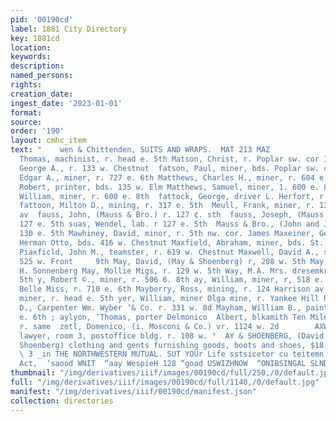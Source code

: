 ```yaml
---
pid: '00190cd'
label: 1881 City Directory
key: 1881cd
location: 
keywords: 
description: 
named_persons: 
rights: 
creation_date: 
ingest_date: '2023-01-01'
format: 
source: 
order: '190'
layout: cmhc_item
text: "    wen & Chittenden, SUITS AND WRAPS.  MAT 213 MAZ                                                                                        thias,
  Thomas, machinist, r. head e. 5th Matson, Christ, r. Poplar sw. cor 13th  Matson,
  George A., r. 133 w. Chestnut  fatson, Paul, miner, bds. Poplar sw. cor. 13th Matteson,
  Edgar A., miner, r. 727 e. 6th Matthews, Charles H., miner, r. 604 e. 7th Matthews,
  Robert, printer, bds. 135 w. Elm Matthews, Samuel, miner, 1. 600 e. 8th  Matthews,
  William, miner, r. 600 e. 8th  fattock, George, driver L. Herfort, r. 518 e. 7th
  fattoon, Milton D., mining, r. 317 e. 5th  Meull, Frank, miner, r. 1348. Toledo
  av  fauss, John, (Mauss & Bro.) r. 127 ¢. sth  fauss, Joseph, (Mauss & Bro.) r.
  127 e. 5th suas, Wendel, lab. r 127 e. 5th  Mauss & Bro., (John and Joseph) saloon,
  130 e. 5th Mawhiney, David, minor, r. 5th nw. cor. James Maxeiner, George, driver
  Herman Otto, bds. 416 w. Chestnut Maxfield, Abraham, miner, bds. St. Elmo Hotel
  Piaxficld, John M., teamster, r. 619 w. Chestnut Maxwell, David A., smelter, r.
  525 w. Front     9th May, David, (May & Shoenberg) r, 208 w. 5th May, Julius, waiter
  H. Sonnenberg May, Mollie Migs, r. 129 w. 5th Way, M.A. Mrs. dresemkr, r. 1154 e.
  5th y, Robert ©., miner, r. 506 6. 8th ay, William, miner, r, 518 e. 6th  yberry,
  Belle Miss, r. 710 e. 6th Mayberry, Ross, mining, r. 124 Harrison av benny, Thomas,
  miner, r. head e. 5th yer, William, miner Olga mine, r. Yankee Hill head 5th ayers,
  D., Carpenter Wm. Wyber ‘& Co. r. 331 w. 8d Mayham, William B., painter, r. 109
  e. 6th ; aylyon, ‘Thomas, porter Delmonico  Albert, blkamith Ten Mile rd. cor, 17,
  r. same  zetl, Domenico, (i. Mosconi & Co.) vr. 1124 w. 2d        AXWELL, JOHN M.,
  lawyer, room 3, postoffice bldg. r. 108 w. °  AY & SHOENBERG, (David May and M.
  Shoenberg) clothing and gents furnishing goods, boots and shoes, $18 Harrison av
  \ 3 _in THE NORTHWESTERN MUTUAL. SUT YOUr Life sstsicetor cu teitemn SOHN STEEL,
  Act,  ‘saood WNIT  “aay WespieH 128 “goad USWIZHNOW  “ONIBSINGAL SLND "
thumbnail: "/img/derivatives/iiif/images/00190cd/full/250,/0/default.jpg"
full: "/img/derivatives/iiif/images/00190cd/full/1140,/0/default.jpg"
manifest: "/img/derivatives/iiif/00190cd/manifest.json"
collection: directories
---
```

